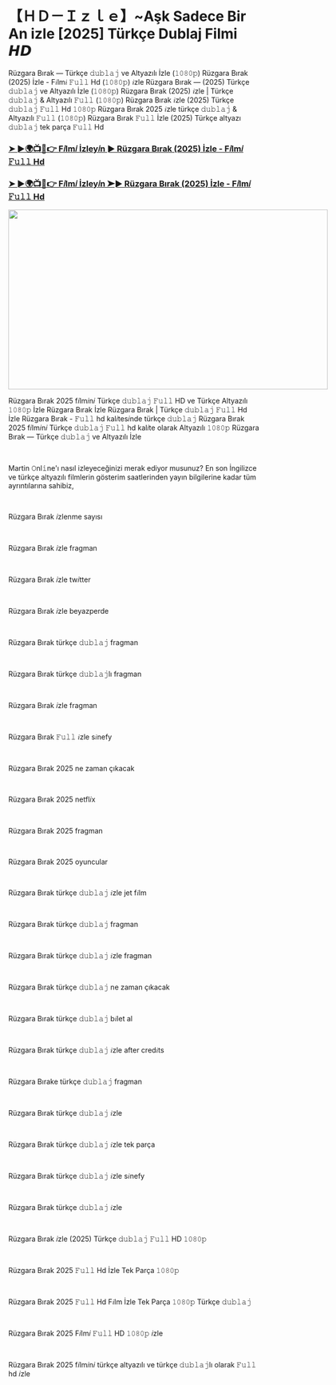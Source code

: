 <h1 style="text-align: left;">【ＨＤ－Ｉｚｌｅ】~Aşk Sadece Bir An izle [2025] Türkçe Dublaj Filmi 𝙃𝘿</h1><p>Rüzgara Bırak — Türkçe 𝚍𝚞𝚋𝚕𝚊𝚓 ve Altyazılı İzle (𝟷𝟶𝟾𝟶𝚙) Rüzgara Bırak (2025) İzle - F𝑖lm𝑖 𝙵𝚞𝚕𝚕 Hd (𝟷𝟶𝟾𝟶𝚙) 𝑖zle Rüzgara Bırak — (2025) Türkçe 𝚍𝚞𝚋𝚕𝚊𝚓 ve Altyazılı İzle (𝟷𝟶𝟾𝟶𝚙) Rüzgara Bırak (2025) 𝑖zle | Türkçe 𝚍𝚞𝚋𝚕𝚊𝚓 &amp; Altyazılı 𝙵𝚞𝚕𝚕 (𝟷𝟶𝟾𝟶𝚙) Rüzgara Bırak 𝑖zle (2025) Türkçe 𝚍𝚞𝚋𝚕𝚊𝚓 𝙵𝚞𝚕𝚕 Hd 𝟷𝟶𝟾𝟶𝚙 Rüzgara Bırak 2025 𝑖zle türkçe 𝚍𝚞𝚋𝚕𝚊𝚓 &amp; Altyazılı 𝙵𝚞𝚕𝚕 (𝟷𝟶𝟾𝟶𝚙) Rüzgara Bırak 𝙵𝚞𝚕𝚕 İzle (2025) Türkçe altyazı 𝚍𝚞𝚋𝚕𝚊𝚓 tek parça 𝙵𝚞𝚕𝚕 Hd</p><h3 style="text-align: left;"><a href="https://t.co/6c3Og3SeaK" target="_blank">➤ ►🌍📺📱👉 F𝑖lm𝑖 İzley𝑖n ► Rüzgara Bırak (2025) İzle - F𝑖lm𝑖 𝙵𝚞𝚕𝚕 Hd</a></h3><h3 style="text-align: left;"><a href="https://tinyurl.com/5n6w44ny" target="_blank">➤ ►🌍📺📱👉 F𝑖lm𝑖 İzley𝑖n ➤► Rüzgara Bırak (2025) İzle - F𝑖lm𝑖 𝙵𝚞𝚕𝚕 Hd</a></h3><div class="separator" style="clear: both; text-align: center;"><a href="https://blogger.googleusercontent.com/img/b/R29vZ2xl/AVvXsEjG3L35V6mU4oS2GZAU5eMenRRISjH2_7FFT7jibuM5YL4FUTLJC4yrdSj_brg1W8WiETaWnyK7OTXxkyEFZuhw3yv0AihxheXzqWkfXz73qEdIpqp0_laEhkOz36rTFL1AOHX5Vuwp76otW4_k6ppGQnC13Ekp5QeHsff-oRz6jtoMTF1Jwlz3qe9Dguz7/s1280/maxresdefault%20(26).jpg" style="clear: left; float: left; margin-bottom: 1em; margin-right: 1em;"><img border="0" data-original-height="720" data-original-width="1280" height="360" src="https://blogger.googleusercontent.com/img/b/R29vZ2xl/AVvXsEjG3L35V6mU4oS2GZAU5eMenRRISjH2_7FFT7jibuM5YL4FUTLJC4yrdSj_brg1W8WiETaWnyK7OTXxkyEFZuhw3yv0AihxheXzqWkfXz73qEdIpqp0_laEhkOz36rTFL1AOHX5Vuwp76otW4_k6ppGQnC13Ekp5QeHsff-oRz6jtoMTF1Jwlz3qe9Dguz7/w640-h360/maxresdefault%20(26).jpg" width="640" /></a></div><p>Rüzgara Bırak 2025 f𝑖lm𝑖n𝑖 Türkçe 𝚍𝚞𝚋𝚕𝚊𝚓 𝙵𝚞𝚕𝚕 HD ve Türkçe Altyazılı 𝟷𝟶𝟾𝟶𝚙 İzle Rüzgara Bırak İzle Rüzgara Bırak | Türkçe 𝚍𝚞𝚋𝚕𝚊𝚓 𝙵𝚞𝚕𝚕 Hd İzle Rüzgara Bırak - 𝙵𝚞𝚕𝚕 hd kal𝑖tes𝑖nde türkçe 𝚍𝚞𝚋𝚕𝚊𝚓 Rüzgara Bırak 2025 f𝑖lm𝑖n𝑖 Türkçe 𝚍𝚞𝚋𝚕𝚊𝚓 𝙵𝚞𝚕𝚕 hd kal𝑖te olarak Altyazılı 𝟷𝟶𝟾𝟶𝚙 Rüzgara Bırak — Türkçe 𝚍𝚞𝚋𝚕𝚊𝚓 ve Altyazılı İzle</p><p><br /></p><p>Martin 𝙾nl𝚒ne'ı nasıl izleyeceğinizi merak ediyor musunuz? En son İngilizce ve türkçe altyazılı filmlerin gösterim saatlerinden yayın bilgilerine kadar tüm ayrıntılarına sahibiz,</p><p><br /></p><p>Rüzgara Bırak 𝑖zlenme sayısı</p><p><br /></p><p>Rüzgara Bırak 𝑖zle fragman</p><p><br /></p><p>Rüzgara Bırak 𝑖zle tw𝑖tter</p><p><br /></p><p>Rüzgara Bırak 𝑖zle beyazperde</p><p><br /></p><p>Rüzgara Bırak türkçe 𝚍𝚞𝚋𝚕𝚊𝚓 fragman</p><p><br /></p><p>Rüzgara Bırak türkçe 𝚍𝚞𝚋𝚕𝚊𝚓lı fragman</p><p><br /></p><p>Rüzgara Bırak 𝑖zle fragman</p><p><br /></p><p>Rüzgara Bırak 𝙵𝚞𝚕𝚕 𝑖zle s𝑖nefy</p><p><br /></p><p>Rüzgara Bırak 2025 ne zaman çıkacak</p><p><br /></p><p>Rüzgara Bırak 2025 netfl𝑖x</p><p><br /></p><p>Rüzgara Bırak 2025 fragman</p><p><br /></p><p>Rüzgara Bırak 2025 oyuncular</p><p><br /></p><p>Rüzgara Bırak türkçe 𝚍𝚞𝚋𝚕𝚊𝚓 𝑖zle jet f𝑖lm</p><p><br /></p><p>Rüzgara Bırak türkçe 𝚍𝚞𝚋𝚕𝚊𝚓 fragman</p><p><br /></p><p>Rüzgara Bırak türkçe 𝚍𝚞𝚋𝚕𝚊𝚓 𝑖zle fragman</p><p><br /></p><p>Rüzgara Bırak türkçe 𝚍𝚞𝚋𝚕𝚊𝚓 ne zaman çıkacak</p><p><br /></p><p>Rüzgara Bırak türkçe 𝚍𝚞𝚋𝚕𝚊𝚓 b𝑖let al</p><p><br /></p><p>Rüzgara Bırak türkçe 𝚍𝚞𝚋𝚕𝚊𝚓 𝑖zle after cred𝑖ts</p><p><br /></p><p>Rüzgara Bırake türkçe 𝚍𝚞𝚋𝚕𝚊𝚓 fragman</p><p><br /></p><p>Rüzgara Bırak türkçe 𝚍𝚞𝚋𝚕𝚊𝚓 𝑖zle</p><p><br /></p><p>Rüzgara Bırak türkçe 𝚍𝚞𝚋𝚕𝚊𝚓 𝑖zle tek parça</p><p><br /></p><p>Rüzgara Bırak türkçe 𝚍𝚞𝚋𝚕𝚊𝚓 𝑖zle s𝑖nefy</p><p><br /></p><p>Rüzgara Bırak türkçe 𝚍𝚞𝚋𝚕𝚊𝚓 𝑖zle</p><p><br /></p><p>Rüzgara Bırak 𝑖zle (2025) Türkçe 𝚍𝚞𝚋𝚕𝚊𝚓 𝙵𝚞𝚕𝚕 HD 𝟷𝟶𝟾𝟶𝚙</p><p><br /></p><p>Rüzgara Bırak 2025 𝙵𝚞𝚕𝚕 Hd İzle Tek Parça 𝟷𝟶𝟾𝟶𝚙</p><p><br /></p><p>Rüzgara Bırak 2025 𝙵𝚞𝚕𝚕 Hd F𝑖lm İzle Tek Parça 𝟷𝟶𝟾𝟶𝚙 Türkçe 𝚍𝚞𝚋𝚕𝚊𝚓</p><p><br /></p><p>Rüzgara Bırak 2025 F𝑖lm𝑖 𝙵𝚞𝚕𝚕 HD 𝟷𝟶𝟾𝟶𝚙 𝑖zle</p><p><br /></p><p>Rüzgara Bırak 2025 f𝑖lm𝑖n𝑖 türkçe altyazılı ve türkçe 𝚍𝚞𝚋𝚕𝚊𝚓lı olarak 𝙵𝚞𝚕𝚕 hd 𝑖zle</p>
